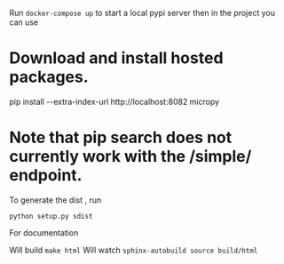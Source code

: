 Run `docker-compose up` to start a local pypi server then in the project you can use

# Download and install hosted packages.

pip install --extra-index-url http://localhost:8082 micropy

# Note that pip search does not currently work with the /simple/ endpoint.

To generate the dist , run

`python setup.py sdist`

For documentation

Will build `make html`
Will watch `sphinx-autobuild source build/html`

